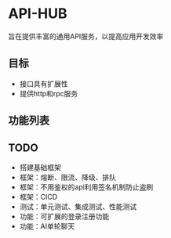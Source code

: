 # API-HUB

旨在提供丰富的通用API服务，以提高应用开发效率

## 目标

- 接口具有扩展性
- 提供http和rpc服务

## 功能列表

## TODO

- 搭建基础框架
- 框架：熔断、限流、降级、排队
- 框架：不用鉴权的api利用签名机制防止盗刷
- 框架：CICD
- 测试：单元测试、集成测试、性能测试
- 功能：可扩展的登录注册功能
- 功能：AI单轮聊天

